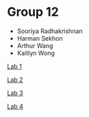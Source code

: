 # Group 12
- Sooriya Radhakrishnan
- Harman Sekhon
- Arthur Wang
- Kaitlyn Wong

[Lab 1](https://github.com/SEG3125-A/Group-12/tree/main/lab1)

[Lab 2](https://github.com/SEG3125-A/Group-12/tree/main/lab2)

[Lab 3](https://github.com/SEG3125-A/Group-12/tree/main/lab3)

[Lab 4](https://github.com/SEG3125-A/Group-12/tree/main/lab4)
